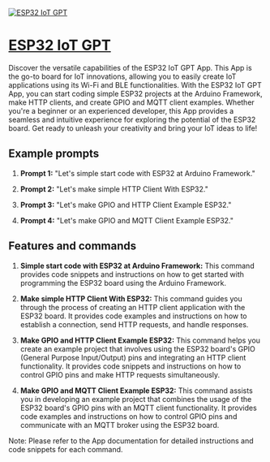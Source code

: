 [![ESP32 IoT GPT](https://files.oaiusercontent.com/file-MjQmD88EVw3aNF2I7HQ0Hkyj?se=2123-10-16T20%3A52%3A11Z&sp=r&sv=2021-08-06&sr=b&rscc=max-age%3D31536000%2C%20immutable&rscd=attachment%3B%20filename%3DyB0xE3NR_400x400.jpg&sig=NtSrKklJfRcWyluuZttEl97XIrVwb1AvaPSfMZfY2tU%3D)](https://chat.openai.com/g/g-mZV5yksrt-esp32-iot-gpt)

# [ESP32 IoT GPT](https://chat.openai.com/g/g-mZV5yksrt-esp32-iot-gpt)

Discover the versatile capabilities of the ESP32 IoT GPT App. This App is the go-to board for IoT innovations, allowing you to easily create IoT applications using its Wi-Fi and BLE functionalities. With the ESP32 IoT GPT App, you can start coding simple ESP32 projects at the Arduino Framework, make HTTP clients, and create GPIO and MQTT client examples. Whether you're a beginner or an experienced developer, this App provides a seamless and intuitive experience for exploring the potential of the ESP32 board. Get ready to unleash your creativity and bring your IoT ideas to life!

## Example prompts

1. **Prompt 1:** "Let's simple start code with ESP32 at Arduino Framework."

2. **Prompt 2:** "Let's make simple HTTP Client With ESP32."

3. **Prompt 3:** "Let's make GPIO and HTTP Client Example ESP32."

4. **Prompt 4:** "Let's make GPIO and MQTT Client Example ESP32."


## Features and commands

1. **Simple start code with ESP32 at Arduino Framework:** This command provides code snippets and instructions on how to get started with programming the ESP32 board using the Arduino Framework.

2. **Make simple HTTP Client With ESP32:** This command guides you through the process of creating an HTTP client application with the ESP32 board. It provides code examples and instructions on how to establish a connection, send HTTP requests, and handle responses.

3. **Make GPIO and HTTP Client Example ESP32:** This command helps you create an example project that involves using the ESP32 board's GPIO (General Purpose Input/Output) pins and integrating an HTTP client functionality. It provides code snippets and instructions on how to control GPIO pins and make HTTP requests simultaneously.

4. **Make GPIO and MQTT Client Example ESP32:** This command assists you in developing an example project that combines the usage of the ESP32 board's GPIO pins with an MQTT client functionality. It provides code examples and instructions on how to control GPIO pins and communicate with an MQTT broker using the ESP32 board.

Note: Please refer to the App documentation for detailed instructions and code snippets for each command.